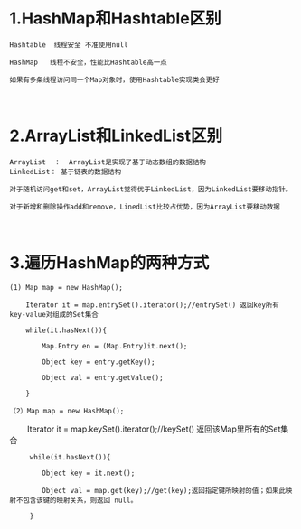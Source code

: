 # 1.HashMap和Hashtable区别

    Hashtable  线程安全	不准使用null 
    
    HashMap   线程不安全，性能比Hashtable高一点
    
    如果有多条线程访问同一个Map对象时，使用Hashtable实现类会更好
  
# 2.ArrayList和LinkedList区别
  
    ArrayList  ：  ArrayList是实现了基于动态数组的数据结构
    LinkedList： 基于链表的数据结构
     
    对于随机访问get和set，ArrayList觉得优于LinkedList，因为LinkedList要移动指针。
     
    对于新增和删除操作add和remove，LinedList比较占优势，因为ArrayList要移动数据
    
    
# 3.遍历HashMap的两种方式

    (1) Map map = new HashMap();
    
        Iterator it = map.entrySet().iterator();//entrySet() 返回key所有key-value对组成的Set集合
        
        while(it.hasNext()){
        
            Map.Entry en = (Map.Entry)it.next();
            
            Object key = entry.getKey();
            
            Object val = entry.getValue();
            
        }
        
    （2）Map map = new HashMap();
      
         Iterator it = map.keySet().iterator();//keySet() 返回该Map里所有的Set集合
         
         while(it.hasNext()){
         
            Object key = it.next();
            
            Object val = map.get(key);//get(key);返回指定键所映射的值；如果此映射不包含该键的映射关系，则返回 null。
            
         }


